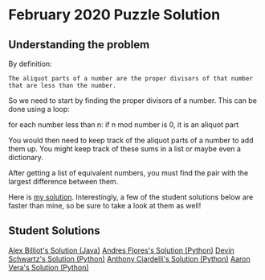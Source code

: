 # February 2020 Puzzle Solution

## Understanding the problem

By definition:

```
The aliquot parts of a number are the proper divisors of that number that are less than the number.  
```

So we need to start by finding the proper divisors of a number.  This can be done using a loop:

for each number less than n:
    if n mod number is 0, it is an aliquot part

You would then need to keep track of the aliquot parts of a number to add them up.  You might keep track of these sums in a list or maybe even a dictionary.

After getting a list of equivalent numbers, you must find the pair with the largest difference between them.  

Here is [my solution](./solutions/equivalent.py).  Interestingly, a few of the student solutions below are faster than mine, so be sure to take a look at them as well!

## Student Solutions
[Alex Billiot's Solution (Java)](./solutions/FebPuzzle.java)
[Andres Flores's Solution (Python)](./solutions/Feburary.py)
[Devin Schwartz's Solution (Python)](https://repl.it/repls/GrayQuintessentialProprietarysoftware)
[Anthony Ciardelli's Solution (Python)](./solutions/febpuzzle.py)
[Aaron Vera's Solution (Python)](./solutions/feb20.py)